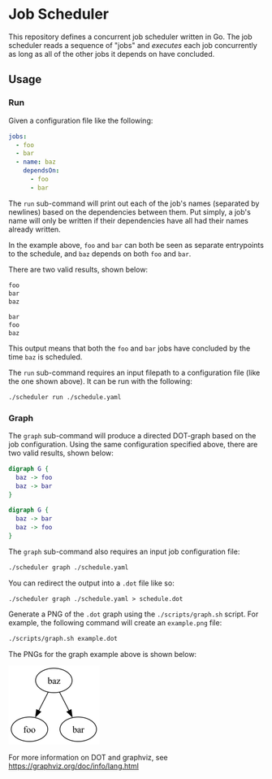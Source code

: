 # Job Scheduler

This repository defines a concurrent job scheduler written in Go. The job scheduler reads
a sequence of "jobs" and _executes_ each job concurrently as long as all of the other jobs
it depends on have concluded.

## Usage

### Run

Given a configuration file like the following:

```yaml
jobs:
  - foo
  - bar
  - name: baz
    dependsOn:
      - foo
      - bar
```

The `run` sub-command will print out each of the job's names (separated by newlines) based
on the dependencies between them. Put simply, a job's name will only be written if their
dependencies have all had their names already written.

In the example above, `foo` and `bar` can both be seen as separate entrypoints to the
schedule, and `baz` depends on both `foo` and `bar`.

There are two valid results, shown below:

```
foo
bar
baz
```

```
bar
foo
baz
```

This output means that both the `foo` and `bar` jobs have concluded by the time `baz` is
scheduled.

The `run` sub-command requires an input filepath to a configuration file (like the one shown
above). It can be run with the following:

```bash
./scheduler run ./schedule.yaml
```

### Graph

The `graph` sub-command will produce a directed DOT-graph based on the job configuration.
Using the same configuration specified above, there are two valid results, shown below:

```dot
digraph G {
  baz -> foo
  baz -> bar
}
```

```dot
digraph G {
  baz -> bar
  baz -> foo
}
```

The `graph` sub-command also requires an input job configuration file:

```bash
./scheduler graph ./schedule.yaml
```

You can redirect the output into a `.dot` file like so:

```
./scheduler graph ./schedule.yaml > schedule.dot
```

Generate a PNG of the `.dot` graph using the `./scripts/graph.sh` script. For
example, the following command will create an `example.png` file:

```bash
./scripts/graph.sh example.dot
```

The PNGs for the graph example above is shown below:

![Graph](static/images/graph.png)

For more information on DOT and graphviz, see https://graphviz.org/doc/info/lang.html
